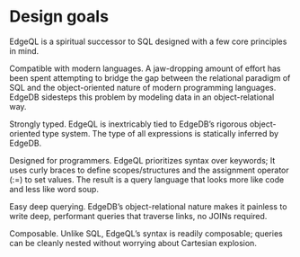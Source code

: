 # Design goals

EdgeQL is a spiritual successor to SQL designed with a few core principles in mind.

Compatible with modern languages. A jaw-dropping amount of effort has been spent attempting to bridge the gap between the relational paradigm of SQL and the object-oriented nature of modern programming languages. EdgeDB sidesteps this problem by modeling data in an object-relational way.

Strongly typed. EdgeQL is inextricably tied to EdgeDB’s rigorous object-oriented type system. The type of all expressions is statically inferred by EdgeDB.

Designed for programmers. EdgeQL prioritizes syntax over keywords; It uses curly braces to define scopes/structures and the assignment operator (:=) to set values. The result is a query language that looks more like code and less like word soup.

Easy deep querying. EdgeDB’s object-relational nature makes it painless to write deep, performant queries that traverse links, no JOINs required.

Composable. Unlike SQL, EdgeQL’s syntax is readily composable; queries can be cleanly nested without worrying about Cartesian explosion.
